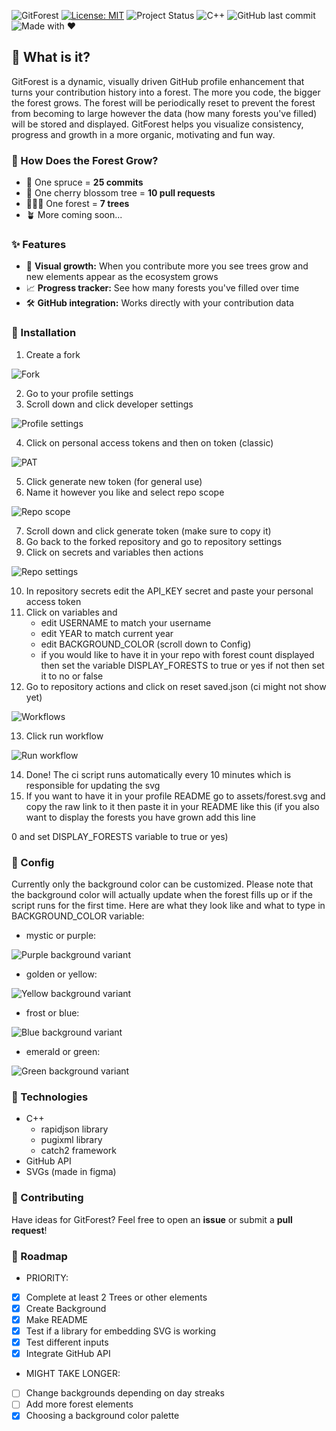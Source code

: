 ![GitForest](assets/GitForest-logo-v3.png)
[![License: MIT](https://img.shields.io/badge/License-MIT-yellow.svg)](LICENSE)
![Project Status](https://img.shields.io/badge/status-maintained-brightgreen)
![C++](https://img.shields.io/badge/C%2B%2B-00599C?logo=c%2B%2B&logoColor=white)
![GitHub last commit](https://img.shields.io/github/last-commit/tmikolaj/GitForest)
![Made with ❤️](https://img.shields.io/badge/Made%20with-%E2%9D%A4-red)

## 🤨 What is it?

GitForest is a dynamic, visually driven GitHub profile enhancement that
turns your contribution history into a forest. The more you code, the
bigger the forest grows. The forest will be periodically reset to prevent
the forest from becoming to large however the data (how many forests you've
filled) will be stored and displayed. GitForest helps you visualize
consistency, progress and growth in a more organic, motivating and fun
way.

### 🌳 How Does the Forest Grow?

 - 🌲 One spruce = **25 commits**
 - 🌸 One cherry blossom tree = **10 pull requests**
 - 🌲🌲🌲 One forest = **7 trees**
 - 🪴 More coming soon...

### ✨ Features

 - 🌳 **Visual growth:** When you contribute more you see trees grow 
and new elements appear as the ecosystem grows
 - 📈 **Progress tracker:** See how many forests you've filled over time
 - 🛠️ **GitHub integration:** Works directly with your contribution data

### 🚀 Installation

1. Create a fork

![Fork](assets/readme-installation/gitforest-installation-fork.png)

2. Go to your profile settings
3. Scroll down and click developer settings

![Profile settings](assets/readme-installation/gitforest-installation-profilesettings.png)

4. Click on personal access tokens and then on token (classic)

![PAT](assets/readme-installation/gitforest.installation-pat.png)

5. Click generate new token (for general use)
6. Name it however you like and select repo scope

![Repo scope](assets/readme-installation/gitforest-installation-reposcope.png)

7. Scroll down and click generate token (make sure to copy it)
8. Go back to the forked repository and go to repository settings
9. Click on secrets and variables then actions

![Repo settings](assets/readme-installation/gitforest-installation-reposettings.png)

10. In repository secrets edit the API_KEY secret and paste your personal access token
11. Click on variables and
    - edit USERNAME to match your username
    - edit YEAR to match current year
    - edit BACKGROUND_COLOR (scroll down to Config)
    - if you would like to have it in your repo with forest count displayed then set the variable
    DISPLAY_FORESTS to true or yes if not then set it to no or false
12. Go to repository actions and click on reset saved.json (ci might not show yet)

![Workflows](assets/readme-installation/gitforest-installation-actions.png)

13. Click run workflow

![Run workflow](assets/readme-installation/gitforest-installation-runworkflow.png)

14. Done! The ci script runs automatically every 10 minutes which is responsible for updating the svg
15. If you want to have it in your profile README go to assets/forest.svg and copy the raw link to it then paste it 
in your README like this (if you also want to display the forests you have grown add this line
<!-- forests -->0<!-- endforests --> and set DISPLAY_FORESTS variable to true or yes)

### 🔧 Config

Currently only the background color can be customized. Please note that the background color
will actually update when the forest fills up or if the script runs for the first time.
Here are what they look like and what to type in BACKGROUND_COLOR variable:
- mystic or purple:

![Purple background variant](assets/background-purple.svg)
- golden or yellow:

![Yellow background variant](assets/background-yellow.svg)
- frost or blue:

![Blue background variant](assets/background-blue.svg)
- emerald or green:

![Green background variant](assets/background-green.svg)

### 🧩 Technologies

- C++
  - rapidjson library
  - pugixml library
  - catch2 framework
- GitHub API
- SVGs (made in figma)

### 🤝 Contributing
Have ideas for GitForest? Feel free to open an **issue** or submit a **pull request**!

### 📅 Roadmap

- PRIORITY:
- [X] Complete at least 2 Trees or other elements
- [X] Create Background
- [X] Make README
- [X] Test if a library for embedding SVG is working
- [X] Test different inputs
- [X] Integrate GitHub API
- MIGHT TAKE LONGER:
- [ ] Change backgrounds depending on day streaks
- [ ] Add more forest elements
- [X] Choosing a background color palette